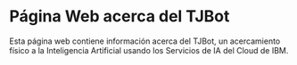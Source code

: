 # Página Web acerca del TJBot

Esta página web contiene información acerca del TJBot, un acercamiento físico a la Inteligencia Artificial 
usando los Servicios de IA del Cloud de IBM.


